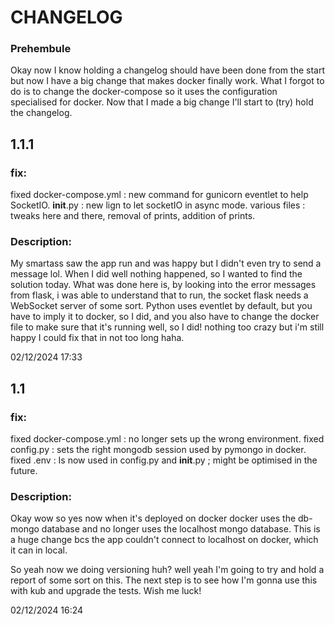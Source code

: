 # CHANGELOG
### Prehembule
Okay now I know holding a changelog should have been done from the start but now I
have a big change that makes docker finally work. What I forgot to do is to change
the docker-compose so it uses the configuration specialised for docker. Now that I 
made a big change I'll start to (try) hold the changelog.

## 1.1.1

### fix:
fixed docker-compose.yml : new command for gunicorn eventlet to help SocketIO.
__init__.py : new lign to let socketIO in async mode.
various files : tweaks here and there, removal of prints, addition of prints.

### Description:
My smartass saw the app run and was happy but I didn't even try to send a message lol.
When I did well nothing happened, so I wanted to find the solution today. What was
done here is, by looking into the error messages from flask, i was able to understand
that to run, the socket flask needs a WebSocket server of some sort. Python uses 
eventlet by default, but you have to imply it to docker, so I did, and you also
have to change the docker file to make sure that it's running well, so I did!
nothing too crazy but i'm still happy I could fix that in not too long haha.

02/12/2024 17:33

## 1.1

### fix:
fixed docker-compose.yml : no longer sets up the wrong environment.
fixed config.py : sets the right mongodb session used by pymongo in docker.
fixed .env : Is now used in config.py and __init__.py ; might be optimised in the future.

### Description:
Okay wow so yes now when it's deployed on docker docker uses the db-mongo database
and no longer uses the localhost mongo database. This is a huge change bcs the app
couldn't connect to localhost on docker, which it can in local.

So yeah now we doing versioning huh? well yeah I'm going to try and hold a report of
some sort on this. The next step is to see how I'm gonna use this with kub and upgrade
the tests. Wish me luck!

02/12/2024 16:24